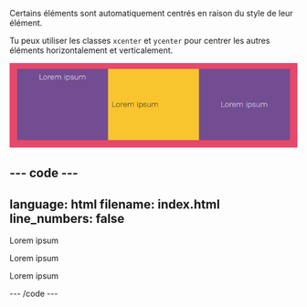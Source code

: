 Certains éléments sont automatiquement centrés en raison du style de leur élément.

Tu peux utiliser les classes `xcenter` et `ycenter` pour centrer les autres éléments horizontalement et verticalement.

![Trois blocs. Le premier bloc a du texte centré horizontalement, le deuxième bloc a du texte centré verticalement et le troisième bloc a du texte centré horizontalement et verticalement.](images/center-text.png)


--- code ---
---
language: html
filename: index.html
line_numbers: false
---

<section class="wrap">
  <div class="tertiary xcenter  tile">
    <p>Lorem ipsum</p>
  </div>
  <div class="secondary ycenter tile">
    <p>Lorem ipsum</p>
  </div>
  <div class="tertiary xcenter ycenter tile">
     <p>Lorem ipsum</p>
  </div>
</section>

--- /code ---

